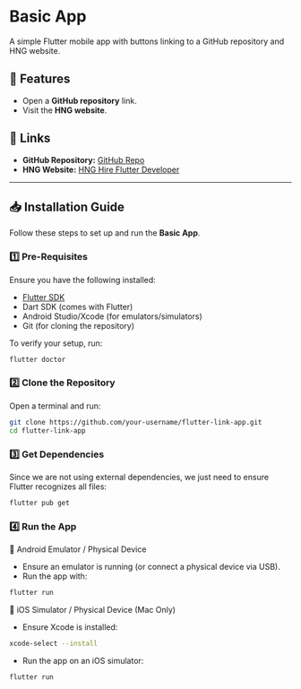 # Basic App

A simple Flutter mobile app with buttons linking to a GitHub repository and HNG website.

## 📌 Features
- Open a **GitHub repository** link.
- Visit the **HNG website**.

## 🔗 Links
- **GitHub Repository:** [GitHub Repo](https://github.com/khachy/basic-app)
- **HNG Website:** [HNG Hire Flutter Developer](https://hng.tech/hire/flutter-developers)

---

## 📥 Installation Guide

Follow these steps to set up and run the **Basic App**.

### **1️⃣ Pre-Requisites**
Ensure you have the following installed:

- [Flutter SDK](https://flutter.dev/docs/get-started/install)  
- Dart SDK (comes with Flutter)  
- Android Studio/Xcode (for emulators/simulators)  
- Git (for cloning the repository)  

To verify your setup, run:
```bash
flutter doctor
```

### **2️⃣ Clone the Repository**
Open a terminal and run:
```bash
git clone https://github.com/your-username/flutter-link-app.git
cd flutter-link-app
```

### **3️⃣ Get Dependencies**
Since we are not using external dependencies, we just need to ensure Flutter recognizes all files:
```bash
flutter pub get
```

### **4️⃣ Run the App**
📱 Android Emulator / Physical Device
- Ensure an emulator is running (or connect a physical device via USB).
- Run the app with:
```bash
flutter run
```
🍏 iOS Simulator / Physical Device (Mac Only)
- Ensure Xcode is installed:
```bash
xcode-select --install
```
- Run the app on an iOS simulator:
```bash
flutter run
```
